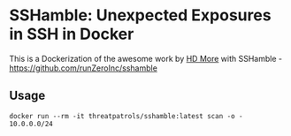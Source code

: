 # SSHamble: Unexpected Exposures in SSH in Docker

This is a Dockerization of the awesome work by [HD More](https://github.com/hdm) with 
SSHamble - https://github.com/runZeroInc/sshamble

## Usage

```commandline
docker run --rm -it threatpatrols/sshamble:latest scan -o - 10.0.0.0/24
```
